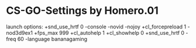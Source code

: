 # CS-GO-Settings by Homero.01

launch options: +snd_use_hrtf 0 -console -novid -nojoy +cl_forcepreload 1 -nod3d9ex1 +fps_max 999 +cl_autohelp 1 +cl_showhelp 0 +snd_use_hrtf 0 -freq 60 -language bananagaming
